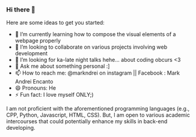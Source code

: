 ### Hi there 👋


Here are some ideas to get you started:

- 🌱 I’m currently learning how to compose the visual elements of a webpage properly
- 👯 I’m looking to collaborate on various projects involving web development
- 🤔 I’m looking for ka-late night talks hehe... about coding obcurs <3
- 💬 Ask me about something personal :]
- 📫 How to reach me: @markndrei on instagram || Facebook : Mark Andrei Encanto
- 😄 Pronouns: He
- ⚡ Fun fact: I love myself ONLY;)
  
I am not proficient with the aforementioned programming languages (e.g., CPP, Python, Javascript, HTML, CSS). But, I am open to various academic intercourses that could potentially enhance my skills in back-end developing.
